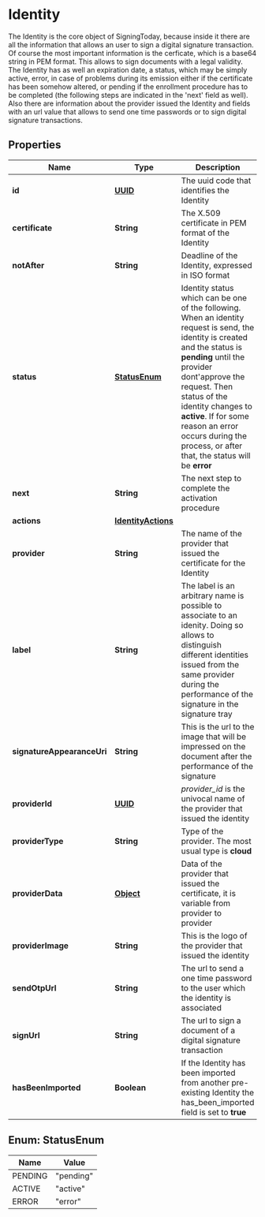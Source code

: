 

# Identity

The Identity is the core object of SigningToday, because inside it there are all the information that allows an user to sign a digital signature transaction. Of course the most important information is the cerficate, which is a base64 string in PEM format. This allows to sign documents with a legal validity. The Identity has as well an expiration date, a status, which may be simply active, error, in case of problems during its emission either if the certificate has been somehow altered, or pending if the enrollment procedure has to be completed (the following steps are indicated in the 'next' field as well). Also there are information about the provider issued the Identity and fields with an url value that allows to send one time passwords or to sign digital signature transactions. 
## Properties

Name | Type | Description | Notes
------------ | ------------- | ------------- | -------------
**id** | [**UUID**](UUID.md) | The uuid code that identifies the Identity |  [optional]
**certificate** | **String** | The X.509 certificate in PEM format of the Identity |  [optional]
**notAfter** | **String** | Deadline of the Identity, expressed in ISO format |  [optional]
**status** | [**StatusEnum**](#StatusEnum) | Identity status which can be one of the following. When an identity request is send, the identity is created and the status is **pending** until the provider dont&#39;approve the request. Then status of the identity changes to **active**. If for some reason an error occurs during the process, or after that, the status will be **error**  |  [optional]
**next** | **String** | The next step to complete the activation procedure |  [optional]
**actions** | [**IdentityActions**](IdentityActions.md) |  |  [optional]
**provider** | **String** | The name of the provider that issued the certificate for the Identity |  [optional]
**label** | **String** | The label is an arbitrary name is possible to associate to an idenity. Doing so allows to distinguish different identities issued from the same provider during the performance of the signature in the signature tray |  [optional]
**signatureAppearanceUri** | **String** | This is the url to the image that will be impressed on the document after the performance of the signature  |  [optional]
**providerId** | [**UUID**](UUID.md) | _provider_id_ is the univocal name of the provider that issued the identity  |  [optional]
**providerType** | **String** | Type of the provider. The most usual type is **cloud**  |  [optional]
**providerData** | [**Object**](.md) | Data of the provider that issued the certificate, it is variable from provider to provider |  [optional]
**providerImage** | **String** | This is the logo of the provider that issued the identity |  [optional]
**sendOtpUrl** | **String** | The url to send a one time password to the user which the identity is associated |  [optional]
**signUrl** | **String** | The url to sign a document of a digital signature transaction |  [optional]
**hasBeenImported** | **Boolean** | If the Identity has been imported from another pre-existing Identity the has_been_imported field is set to **true** |  [optional]



## Enum: StatusEnum

Name | Value
---- | -----
PENDING | &quot;pending&quot;
ACTIVE | &quot;active&quot;
ERROR | &quot;error&quot;



